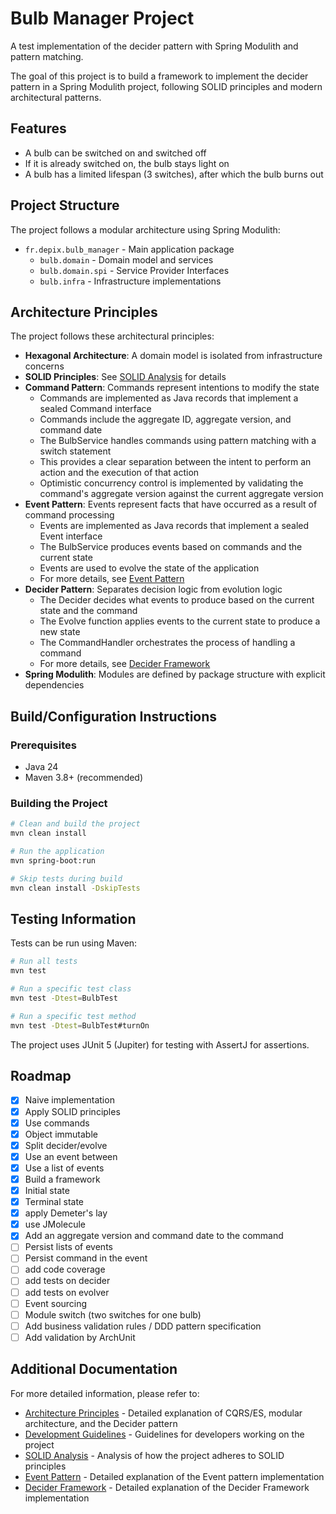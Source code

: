 # Bulb Manager Project

A test implementation of the decider pattern with Spring Modulith and pattern matching.

The goal of this project is to build a framework to implement the decider pattern in a Spring Modulith project, following SOLID principles and modern architectural patterns.

## Features

- A bulb can be switched on and switched off
- If it is already switched on, the bulb stays light on
- A bulb has a limited lifespan (3 switches), after which the bulb burns out

## Project Structure

The project follows a modular architecture using Spring Modulith:

- `fr.depix.bulb_manager` - Main application package
    - `bulb.domain` - Domain model and services
    - `bulb.domain.spi` - Service Provider Interfaces
    - `bulb.infra` - Infrastructure implementations

## Architecture Principles

The project follows these architectural principles:

- **Hexagonal Architecture**: A domain model is isolated from infrastructure concerns
- **SOLID Principles**: See [SOLID Analysis](docs/SOLID_analysis.md) for details
- **Command Pattern**: Commands represent intentions to modify the state
    - Commands are implemented as Java records that implement a sealed Command interface
    - Commands include the aggregate ID, aggregate version, and command date
    - The BulbService handles commands using pattern matching with a switch statement
    - This provides a clear separation between the intent to perform an action and the execution of that action
    - Optimistic concurrency control is implemented by validating the command's aggregate version against the current aggregate version
- **Event Pattern**: Events represent facts that have occurred as a result of command processing
    - Events are implemented as Java records that implement a sealed Event interface
    - The BulbService produces events based on commands and the current state
    - Events are used to evolve the state of the application
    - For more details, see [Event Pattern](docs/event_pattern.md)
- **Decider Pattern**: Separates decision logic from evolution logic
    - The Decider decides what events to produce based on the current state and the command
    - The Evolve function applies events to the current state to produce a new state
    - The CommandHandler orchestrates the process of handling a command
    - For more details, see [Decider Framework](docs/decider_framework.md)
- **Spring Modulith**: Modules are defined by package structure with explicit dependencies

## Build/Configuration Instructions

### Prerequisites

- Java 24
- Maven 3.8+ (recommended)

### Building the Project

```bash
# Clean and build the project
mvn clean install

# Run the application
mvn spring-boot:run

# Skip tests during build
mvn clean install -DskipTests
```

## Testing Information

Tests can be run using Maven:

```bash
# Run all tests
mvn test

# Run a specific test class
mvn test -Dtest=BulbTest

# Run a specific test method
mvn test -Dtest=BulbTest#turnOn
```

The project uses JUnit 5 (Jupiter) for testing with AssertJ for assertions.

## Roadmap

- [X] Naive implementation
- [X] Apply SOLID principles
- [X] Use commands
- [X] Object immutable
- [X] Split decider/evolve
- [X] Use an event between
- [X] Use a list of events
- [X] Build a framework
- [X] Initial state
- [X] Terminal state
- [X] apply Demeter's lay
- [X] use JMolecule
- [X] Add an aggregate version and command date to the command
- [ ] Persist lists of events
- [ ] Persist command in the event
- [ ] add code coverage
- [ ] add tests on decider
- [ ] add tests on evolver
- [ ] Event sourcing
- [ ] Module switch (two switches for one bulb)
- [ ] Add business validation rules / DDD pattern specification
- [ ] Add validation by ArchUnit

## Additional Documentation

For more detailed information, please refer to:

- [Architecture Principles](docs/architecture_principles.md) - Detailed explanation of CQRS/ES, modular architecture, and the Decider pattern
- [Development Guidelines](docs/guidelines.md) - Guidelines for developers working on the project
- [SOLID Analysis](docs/SOLID_analysis.md) - Analysis of how the project adheres to SOLID principles
- [Event Pattern](docs/event_pattern.md) - Detailed explanation of the Event pattern implementation
- [Decider Framework](docs/decider_framework.md) - Detailed explanation of the Decider Framework implementation

